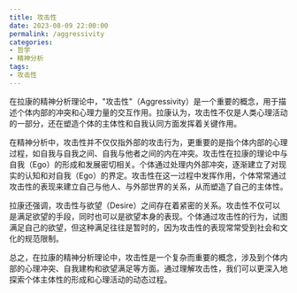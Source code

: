 ```yaml
---
title: 攻击性
date: 2023-08-09 22:00:00
permalink: /aggressivity
categories:
- 哲学
- 精神分析
tags:
- 攻击性
---
```


在拉康的精神分析理论中，"攻击性"（Aggressivity）是一个重要的概念，用于描述个体内部的冲突和心理力量的交互作用。拉康认为，攻击性不仅是人类心理活动的一部分，还在塑造个体的主体性和自我认同方面发挥着关键作用。

在精神分析中，攻击性并不仅仅指外部的攻击行为，更重要的是指个体内部的心理过程，如自我与自我之间、自我与他者之间的内在冲突。攻击性在拉康的理论中与自我（Ego）的形成和发展密切相关。个体通过处理内外部冲突，逐渐建立了对现实的认知和对自我（Ego）的界定。攻击性在这一过程中发挥作用，个体常常通过攻击性的表现来建立自己与他人、与外部世界的关系，从而塑造了自己的主体性。

拉康还强调，攻击性与欲望（Desire）之间存在着紧密的关系。攻击性不仅可以是满足欲望的手段，同时也可以是欲望本身的表现。个体通过攻击性的行为，试图满足自己的欲望，但这种满足往往是暂时的，因为攻击性的表现常常受到社会和文化的规范限制。

总之，在拉康的精神分析理论中，攻击性是一个复杂而重要的概念，涉及到个体内部的心理冲突、自我建构和欲望满足等方面。通过理解攻击性，我们可以更深入地探索个体主体性的形成和心理活动的动态过程。